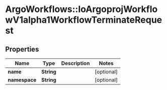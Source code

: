 # ArgoWorkflows::IoArgoprojWorkflowV1alpha1WorkflowTerminateRequest

## Properties
Name | Type | Description | Notes
------------ | ------------- | ------------- | -------------
**name** | **String** |  | [optional] 
**namespace** | **String** |  | [optional] 



